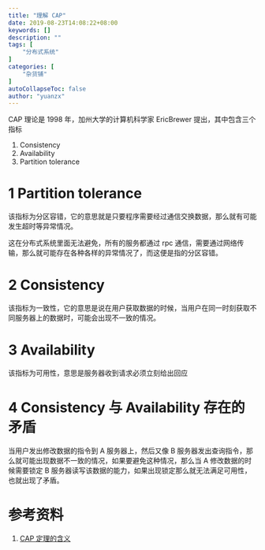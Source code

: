 ```yaml
---
title: "理解 CAP"
date: 2019-08-23T14:08:22+08:00
keywords: []
description: ""
tags: [
    "分布式系统"
]
categories: [
    "杂货铺"
]
autoCollapseToc: false
author: "yuanzx"
---
```


CAP 理论是 1998 年，加州大学的计算机科学家 EricBrewer 提出，其中包含三个指标

1. Consistency
2. Availability
3. Partition tolerance

# 1 Partition tolerance

该指标为分区容错，它的意思就是只要程序需要经过通信交换数据，那么就有可能发生超时等异常情况。

这在分布式系统里面无法避免，所有的服务都通过 rpc 通信，需要通过网络传输，那么就可能存在各种各样的异常情况了，而这便是指的分区容错。

# 2 Consistency

该指标为一致性，它的意思是说在用户获取数据的时候，当用户在同一时刻获取不同服务器上的数据时，可能会出现不一致的情况。

# 3 Availability

该指标为可用性，意思是服务器收到请求必须立刻给出回应

# 4 Consistency 与 Availability 存在的矛盾

当用户发出修改数据的指令到 A 服务器上，然后又像 B 服务器发出查询指令，那么就可能出现数据不一致的情况，如果要避免这种情况，那么当 A 修改数据的时候需要锁定 B 服务器读写该数据的能力，如果出现锁定那么就无法满足可用性，也就出现了矛盾。

# 参考资料

1. [CAP 定理的含义](http://www.ruanyifeng.com/blog/2018/07/cap.html)